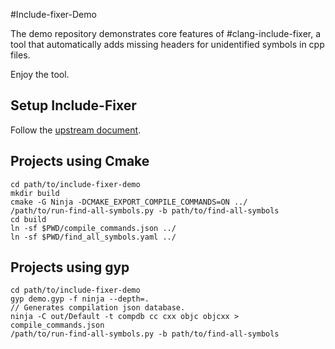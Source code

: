 #Include-fixer-Demo

The demo repository demonstrates core features of #clang-include-fixer, a tool
that automatically adds missing headers for unidentified symbols in cpp files.

Enjoy the tool.

## Setup Include-Fixer

Follow the [upstream document](http://clang.llvm.org/extra/include-fixer.html).

## Projects using Cmake

```
cd path/to/include-fixer-demo
mkdir build
cmake -G Ninja -DCMAKE_EXPORT_COMPILE_COMMANDS=ON ../
/path/to/run-find-all-symbols.py -b path/to/find-all-symbols
cd build
ln -sf $PWD/compile_commands.json ../
ln -sf $PWD/find_all_symbols.yaml ../
```

## Projects using gyp

```
cd path/to/include-fixer-demo
gyp demo.gyp -f ninja --depth=.
// Generates compilation json database.
ninja -C out/Default -t compdb cc cxx objc objcxx > compile_commands.json
/path/to/run-find-all-symbols.py -b path/to/find-all-symbols
```
